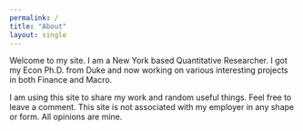 ```yaml
---
permalink: /
title: "About"
layout: single
---
```


Welcome to my site. I am a New York based Quantitative Researcher. I got my Econ Ph.D. from Duke and now working on various interesting projects in both Finance and Macro.

I am using this site to share my work and random useful things. Feel free to leave a comment. This site is not associated with my employer in any shape or form. All opinions are mine.
